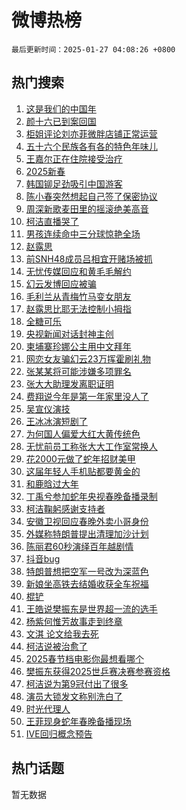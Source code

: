 # 微博热榜

`最后更新时间：2025-01-27 04:08:26 +0800`

## 热门搜索

1. [这是我们的中国年](https://m.weibo.cn/search?containerid=100103type%3D1%26t%3D10%26q%3D%23%E8%BF%99%E6%98%AF%E6%88%91%E4%BB%AC%E7%9A%84%E4%B8%AD%E5%9B%BD%E5%B9%B4%23&stream_entry_id=51&isnewpage=1&extparam=seat%3D1%26stream_entry_id%3D51%26c_type%3D51%26filter_type%3Drealtimehot%26cate%3D10103%26pos%3D0%26q%3D%2523%25E8%25BF%2599%25E6%2598%25AF%25E6%2588%2591%25E4%25BB%25AC%25E7%259A%2584%25E4%25B8%25AD%25E5%259B%25BD%25E5%25B9%25B4%2523%26dgr%3D0%26display_time%3D1737922105%26pre_seqid%3D1737922104998026020527)
1. [颜十六已到案回国](https://m.weibo.cn/search?containerid=100103type%3D1%26t%3D10%26q%3D%23%E9%A2%9C%E5%8D%81%E5%85%AD%E5%B7%B2%E5%88%B0%E6%A1%88%E5%9B%9E%E5%9B%BD%23&stream_entry_id=31&isnewpage=1&extparam=seat%3D1%26stream_entry_id%3D31%26c_type%3D31%26q%3D%2523%25E9%25A2%259C%25E5%258D%2581%25E5%2585%25AD%25E5%25B7%25B2%25E5%2588%25B0%25E6%25A1%2588%25E5%259B%259E%25E5%259B%25BD%2523%26dgr%3D0%26pos%3D0%26band_rank%3D1%26realpos%3D1%26cate%3D5001%26filter_type%3Drealtimehot%26flag%3D2%26lcate%3D5001%26display_time%3D1737922105%26pre_seqid%3D1737922104998026020527)
1. [柜姐评论刘亦菲微胖店铺正常运营](https://m.weibo.cn/search?containerid=100103type%3D1%26t%3D10%26q%3D%23%E6%9F%9C%E5%A7%90%E8%AF%84%E8%AE%BA%E5%88%98%E4%BA%A6%E8%8F%B2%E5%BE%AE%E8%83%96%E5%BA%97%E9%93%BA%E6%AD%A3%E5%B8%B8%E8%BF%90%E8%90%A5%23&stream_entry_id=31&isnewpage=1&extparam=seat%3D1%26stream_entry_id%3D31%26c_type%3D31%26q%3D%2523%25E6%259F%259C%25E5%25A7%2590%25E8%25AF%2584%25E8%25AE%25BA%25E5%2588%2598%25E4%25BA%25A6%25E8%258F%25B2%25E5%25BE%25AE%25E8%2583%2596%25E5%25BA%2597%25E9%2593%25BA%25E6%25AD%25A3%25E5%25B8%25B8%25E8%25BF%2590%25E8%2590%25A5%2523%26dgr%3D0%26pos%3D1%26band_rank%3D2%26realpos%3D2%26cate%3D5001%26filter_type%3Drealtimehot%26flag%3D2%26lcate%3D5001%26display_time%3D1737922105%26pre_seqid%3D1737922104998026020527)
1. [五十六个民族各有各的特色年味儿](https://m.weibo.cn/search?containerid=100103type%3D1%26t%3D10%26q%3D%23%E4%BA%94%E5%8D%81%E5%85%AD%E4%B8%AA%E6%B0%91%E6%97%8F%E5%90%84%E6%9C%89%E5%90%84%E7%9A%84%E7%89%B9%E8%89%B2%E5%B9%B4%E5%91%B3%E5%84%BF%23&stream_entry_id=31&isnewpage=1&extparam=seat%3D1%26stream_entry_id%3D31%26c_type%3D31%26q%3D%2523%25E4%25BA%2594%25E5%258D%2581%25E5%2585%25AD%25E4%25B8%25AA%25E6%25B0%2591%25E6%2597%258F%25E5%2590%2584%25E6%259C%2589%25E5%2590%2584%25E7%259A%2584%25E7%2589%25B9%25E8%2589%25B2%25E5%25B9%25B4%25E5%2591%25B3%25E5%2584%25BF%2523%26dgr%3D0%26pos%3D2%26band_rank%3D3%26realpos%3D3%26cate%3D5001%26filter_type%3Drealtimehot%26flag%3D0%26lcate%3D5001%26display_time%3D1737922105%26pre_seqid%3D1737922104998026020527)
1. [王嘉尔正在住院接受治疗](https://m.weibo.cn/search?containerid=100103type%3D1%26t%3D10%26q%3D%23%E7%8E%8B%E5%98%89%E5%B0%94%E6%AD%A3%E5%9C%A8%E4%BD%8F%E9%99%A2%E6%8E%A5%E5%8F%97%E6%B2%BB%E7%96%97%23&stream_entry_id=31&isnewpage=1&extparam=seat%3D1%26stream_entry_id%3D31%26c_type%3D31%26q%3D%2523%25E7%258E%258B%25E5%2598%2589%25E5%25B0%2594%25E6%25AD%25A3%25E5%259C%25A8%25E4%25BD%258F%25E9%2599%25A2%25E6%258E%25A5%25E5%258F%2597%25E6%25B2%25BB%25E7%2596%2597%2523%26dgr%3D0%26pos%3D3%26band_rank%3D4%26realpos%3D4%26cate%3D5001%26filter_type%3Drealtimehot%26flag%3D2%26lcate%3D5001%26display_time%3D1737922105%26pre_seqid%3D1737922104998026020527)
1. [2025新春](https://m.weibo.cn/search?containerid=100103type%3D1%26t%3D10%26q%3D%232025%E6%96%B0%E6%98%A5%23&stream_entry_id=31&isnewpage=1&extparam=seat%3D1%26stream_entry_id%3D31%26c_type%3D31%26q%3D%25232025%25E6%2596%25B0%25E6%2598%25A5%2523%26dgr%3D0%26pos%3D4%26band_rank%3D5%26realpos%3D5%26cate%3D5001%26filter_type%3Drealtimehot%26flag%3D0%26lcate%3D5001%26display_time%3D1737922105%26pre_seqid%3D1737922104998026020527)
1. [韩国铆足劲吸引中国游客](https://m.weibo.cn/search?containerid=100103type%3D1%26t%3D10%26q%3D%23%E9%9F%A9%E5%9B%BD%E9%93%86%E8%B6%B3%E5%8A%B2%E5%90%B8%E5%BC%95%E4%B8%AD%E5%9B%BD%E6%B8%B8%E5%AE%A2%23&stream_entry_id=31&isnewpage=1&extparam=seat%3D1%26stream_entry_id%3D31%26c_type%3D31%26q%3D%2523%25E9%259F%25A9%25E5%259B%25BD%25E9%2593%2586%25E8%25B6%25B3%25E5%258A%25B2%25E5%2590%25B8%25E5%25BC%2595%25E4%25B8%25AD%25E5%259B%25BD%25E6%25B8%25B8%25E5%25AE%25A2%2523%26dgr%3D0%26pos%3D5%26band_rank%3D6%26realpos%3D6%26cate%3D5001%26filter_type%3Drealtimehot%26flag%3D0%26lcate%3D5001%26display_time%3D1737922105%26pre_seqid%3D1737922104998026020527)
1. [陈小春突然想起自己签了保密协议](https://m.weibo.cn/search?containerid=100103type%3D1%26t%3D10%26q%3D%E9%99%88%E5%B0%8F%E6%98%A5%E7%AA%81%E7%84%B6%E6%83%B3%E8%B5%B7%E8%87%AA%E5%B7%B1%E7%AD%BE%E4%BA%86%E4%BF%9D%E5%AF%86%E5%8D%8F%E8%AE%AE&stream_entry_id=31&isnewpage=1&extparam=seat%3D1%26stream_entry_id%3D31%26c_type%3D31%26q%3D%25E9%2599%2588%25E5%25B0%258F%25E6%2598%25A5%25E7%25AA%2581%25E7%2584%25B6%25E6%2583%25B3%25E8%25B5%25B7%25E8%2587%25AA%25E5%25B7%25B1%25E7%25AD%25BE%25E4%25BA%2586%25E4%25BF%259D%25E5%25AF%2586%25E5%258D%258F%25E8%25AE%25AE%26dgr%3D0%26pos%3D6%26band_rank%3D7%26realpos%3D7%26cate%3D5001%26filter_type%3Drealtimehot%26flag%3D2%26lcate%3D5001%26display_time%3D1737922105%26pre_seqid%3D1737922104998026020527)
1. [周深新歌麦田里的摇滚绝美高音](https://m.weibo.cn/search?containerid=100103type%3D1%26t%3D10%26q%3D%23%E5%91%A8%E6%B7%B1%E6%96%B0%E6%AD%8C%E9%BA%A6%E7%94%B0%E9%87%8C%E7%9A%84%E6%91%87%E6%BB%9A%E7%BB%9D%E7%BE%8E%E9%AB%98%E9%9F%B3%23&stream_entry_id=31&isnewpage=1&extparam=seat%3D1%26stream_entry_id%3D31%26c_type%3D31%26q%3D%2523%25E5%2591%25A8%25E6%25B7%25B1%25E6%2596%25B0%25E6%25AD%258C%25E9%25BA%25A6%25E7%2594%25B0%25E9%2587%258C%25E7%259A%2584%25E6%2591%2587%25E6%25BB%259A%25E7%25BB%259D%25E7%25BE%258E%25E9%25AB%2598%25E9%259F%25B3%2523%26dgr%3D0%26pos%3D7%26band_rank%3D8%26realpos%3D8%26cate%3D5001%26filter_type%3Drealtimehot%26flag%3D0%26lcate%3D5001%26display_time%3D1737922105%26pre_seqid%3D1737922104998026020527)
1. [柯洁直播哭了](https://m.weibo.cn/search?containerid=100103type%3D1%26t%3D10%26q%3D%23%E6%9F%AF%E6%B4%81%E7%9B%B4%E6%92%AD%E5%93%AD%E4%BA%86%23&stream_entry_id=31&isnewpage=1&extparam=seat%3D1%26stream_entry_id%3D31%26c_type%3D31%26q%3D%2523%25E6%259F%25AF%25E6%25B4%2581%25E7%259B%25B4%25E6%2592%25AD%25E5%2593%25AD%25E4%25BA%2586%2523%26dgr%3D0%26pos%3D8%26band_rank%3D9%26realpos%3D9%26cate%3D5001%26filter_type%3Drealtimehot%26flag%3D0%26lcate%3D5001%26display_time%3D1737922105%26pre_seqid%3D1737922104998026020527)
1. [男孩连续命中三分球惊艳全场](https://m.weibo.cn/search?containerid=100103type%3D1%26t%3D10%26q%3D%23%E7%94%B7%E5%AD%A9%E8%BF%9E%E7%BB%AD%E5%91%BD%E4%B8%AD%E4%B8%89%E5%88%86%E7%90%83%E6%83%8A%E8%89%B3%E5%85%A8%E5%9C%BA%23&stream_entry_id=31&isnewpage=1&extparam=seat%3D1%26stream_entry_id%3D31%26c_type%3D31%26q%3D%2523%25E7%2594%25B7%25E5%25AD%25A9%25E8%25BF%259E%25E7%25BB%25AD%25E5%2591%25BD%25E4%25B8%25AD%25E4%25B8%2589%25E5%2588%2586%25E7%2590%2583%25E6%2583%258A%25E8%2589%25B3%25E5%2585%25A8%25E5%259C%25BA%2523%26dgr%3D0%26pos%3D9%26band_rank%3D10%26realpos%3D10%26cate%3D5001%26filter_type%3Drealtimehot%26flag%3D0%26lcate%3D5001%26display_time%3D1737922105%26pre_seqid%3D1737922104998026020527)
1. [赵露思](https://m.weibo.cn/search?containerid=100103type%3D1%26t%3D10%26q%3D%E8%B5%B5%E9%9C%B2%E6%80%9D&stream_entry_id=31&isnewpage=1&extparam=seat%3D1%26stream_entry_id%3D31%26c_type%3D31%26q%3D%25E8%25B5%25B5%25E9%259C%25B2%25E6%2580%259D%26dgr%3D0%26pos%3D10%26band_rank%3D11%26realpos%3D11%26cate%3D5001%26filter_type%3Drealtimehot%26flag%3D2%26lcate%3D5001%26display_time%3D1737922105%26pre_seqid%3D1737922104998026020527)
1. [前SNH48成员吕相宜开赌场被抓](https://m.weibo.cn/search?containerid=100103type%3D1%26t%3D10%26q%3D%23%E5%89%8DSNH48%E6%88%90%E5%91%98%E5%90%95%E7%9B%B8%E5%AE%9C%E5%BC%80%E8%B5%8C%E5%9C%BA%E8%A2%AB%E6%8A%93%23&stream_entry_id=31&isnewpage=1&extparam=seat%3D1%26stream_entry_id%3D31%26c_type%3D31%26q%3D%2523%25E5%2589%258DSNH48%25E6%2588%2590%25E5%2591%2598%25E5%2590%2595%25E7%259B%25B8%25E5%25AE%259C%25E5%25BC%2580%25E8%25B5%258C%25E5%259C%25BA%25E8%25A2%25AB%25E6%258A%2593%2523%26dgr%3D0%26pos%3D11%26band_rank%3D12%26realpos%3D12%26cate%3D5001%26filter_type%3Drealtimehot%26flag%3D0%26lcate%3D5001%26display_time%3D1737922105%26pre_seqid%3D1737922104998026020527)
1. [无忧传媒回应和黄毛毛解约](https://m.weibo.cn/search?containerid=100103type%3D1%26t%3D10%26q%3D%23%E6%97%A0%E5%BF%A7%E4%BC%A0%E5%AA%92%E5%9B%9E%E5%BA%94%E5%92%8C%E9%BB%84%E6%AF%9B%E6%AF%9B%E8%A7%A3%E7%BA%A6%23&stream_entry_id=31&isnewpage=1&extparam=seat%3D1%26stream_entry_id%3D31%26c_type%3D31%26q%3D%2523%25E6%2597%25A0%25E5%25BF%25A7%25E4%25BC%25A0%25E5%25AA%2592%25E5%259B%259E%25E5%25BA%2594%25E5%2592%258C%25E9%25BB%2584%25E6%25AF%259B%25E6%25AF%259B%25E8%25A7%25A3%25E7%25BA%25A6%2523%26dgr%3D0%26pos%3D12%26band_rank%3D13%26realpos%3D13%26cate%3D5001%26filter_type%3Drealtimehot%26flag%3D0%26lcate%3D5001%26display_time%3D1737922105%26pre_seqid%3D1737922104998026020527)
1. [幻云发博回应被骗](https://m.weibo.cn/search?containerid=100103type%3D1%26t%3D10%26q%3D%23%E5%B9%BB%E4%BA%91%E5%8F%91%E5%8D%9A%E5%9B%9E%E5%BA%94%E8%A2%AB%E9%AA%97%23&stream_entry_id=31&isnewpage=1&extparam=seat%3D1%26stream_entry_id%3D31%26c_type%3D31%26q%3D%2523%25E5%25B9%25BB%25E4%25BA%2591%25E5%258F%2591%25E5%258D%259A%25E5%259B%259E%25E5%25BA%2594%25E8%25A2%25AB%25E9%25AA%2597%2523%26dgr%3D0%26pos%3D13%26band_rank%3D14%26realpos%3D14%26cate%3D5001%26filter_type%3Drealtimehot%26flag%3D0%26lcate%3D5001%26display_time%3D1737922105%26pre_seqid%3D1737922104998026020527)
1. [毛利兰从青梅竹马变女朋友](https://m.weibo.cn/search?containerid=100103type%3D1%26t%3D10%26q%3D%E6%AF%9B%E5%88%A9%E5%85%B0%E4%BB%8E%E9%9D%92%E6%A2%85%E7%AB%B9%E9%A9%AC%E5%8F%98%E5%A5%B3%E6%9C%8B%E5%8F%8B&stream_entry_id=31&isnewpage=1&extparam=seat%3D1%26stream_entry_id%3D31%26c_type%3D31%26q%3D%25E6%25AF%259B%25E5%2588%25A9%25E5%2585%25B0%25E4%25BB%258E%25E9%259D%2592%25E6%25A2%2585%25E7%25AB%25B9%25E9%25A9%25AC%25E5%258F%2598%25E5%25A5%25B3%25E6%259C%258B%25E5%258F%258B%26dgr%3D0%26pos%3D14%26band_rank%3D15%26realpos%3D15%26cate%3D5001%26filter_type%3Drealtimehot%26flag%3D0%26lcate%3D5001%26display_time%3D1737922105%26pre_seqid%3D1737922104998026020527)
1. [赵露思比耶无法控制小拇指](https://m.weibo.cn/search?containerid=100103type%3D1%26t%3D10%26q%3D%23%E8%B5%B5%E9%9C%B2%E6%80%9D%E6%AF%94%E8%80%B6%E6%97%A0%E6%B3%95%E6%8E%A7%E5%88%B6%E5%B0%8F%E6%8B%87%E6%8C%87%23&stream_entry_id=31&isnewpage=1&extparam=seat%3D1%26stream_entry_id%3D31%26c_type%3D31%26q%3D%2523%25E8%25B5%25B5%25E9%259C%25B2%25E6%2580%259D%25E6%25AF%2594%25E8%2580%25B6%25E6%2597%25A0%25E6%25B3%2595%25E6%258E%25A7%25E5%2588%25B6%25E5%25B0%258F%25E6%258B%2587%25E6%258C%2587%2523%26dgr%3D0%26pos%3D15%26band_rank%3D16%26realpos%3D16%26cate%3D5001%26filter_type%3Drealtimehot%26flag%3D0%26lcate%3D5001%26display_time%3D1737922105%26pre_seqid%3D1737922104998026020527)
1. [全糖可乐](https://m.weibo.cn/search?containerid=100103type%3D1%26t%3D10%26q%3D%23%E5%85%A8%E7%B3%96%E5%8F%AF%E4%B9%90%23&stream_entry_id=31&isnewpage=1&extparam=seat%3D1%26stream_entry_id%3D31%26c_type%3D31%26q%3D%2523%25E5%2585%25A8%25E7%25B3%2596%25E5%258F%25AF%25E4%25B9%2590%2523%26dgr%3D0%26pos%3D16%26band_rank%3D17%26realpos%3D17%26cate%3D5001%26filter_type%3Drealtimehot%26flag%3D0%26lcate%3D5001%26display_time%3D1737922105%26pre_seqid%3D1737922104998026020527)
1. [央视新闻对话封神主创](https://m.weibo.cn/search?containerid=100103type%3D1%26t%3D10%26q%3D%23%E5%A4%AE%E8%A7%86%E6%96%B0%E9%97%BB%E5%AF%B9%E8%AF%9D%E5%B0%81%E7%A5%9E%E4%B8%BB%E5%88%9B%23&stream_entry_id=31&isnewpage=1&extparam=seat%3D1%26stream_entry_id%3D31%26c_type%3D31%26q%3D%2523%25E5%25A4%25AE%25E8%25A7%2586%25E6%2596%25B0%25E9%2597%25BB%25E5%25AF%25B9%25E8%25AF%259D%25E5%25B0%2581%25E7%25A5%259E%25E4%25B8%25BB%25E5%2588%259B%2523%26dgr%3D0%26pos%3D17%26band_rank%3D18%26realpos%3D18%26cate%3D5001%26filter_type%3Drealtimehot%26flag%3D0%26lcate%3D5001%26display_time%3D1737922105%26pre_seqid%3D1737922104998026020527)
1. [柬埔寨珍娜公主用中文拜年](https://m.weibo.cn/search?containerid=100103type%3D1%26t%3D10%26q%3D%23%E6%9F%AC%E5%9F%94%E5%AF%A8%E7%8F%8D%E5%A8%9C%E5%85%AC%E4%B8%BB%E7%94%A8%E4%B8%AD%E6%96%87%E6%8B%9C%E5%B9%B4%23&stream_entry_id=31&isnewpage=1&extparam=seat%3D1%26stream_entry_id%3D31%26c_type%3D31%26q%3D%2523%25E6%259F%25AC%25E5%259F%2594%25E5%25AF%25A8%25E7%258F%258D%25E5%25A8%259C%25E5%2585%25AC%25E4%25B8%25BB%25E7%2594%25A8%25E4%25B8%25AD%25E6%2596%2587%25E6%258B%259C%25E5%25B9%25B4%2523%26dgr%3D0%26pos%3D18%26band_rank%3D19%26realpos%3D19%26cate%3D5001%26filter_type%3Drealtimehot%26flag%3D0%26lcate%3D5001%26display_time%3D1737922105%26pre_seqid%3D1737922104998026020527)
1. [网恋女友骗幻云23万挥霍刷礼物](https://m.weibo.cn/search?containerid=100103type%3D1%26t%3D10%26q%3D%23%E7%BD%91%E6%81%8B%E5%A5%B3%E5%8F%8B%E9%AA%97%E5%B9%BB%E4%BA%9123%E4%B8%87%E6%8C%A5%E9%9C%8D%E5%88%B7%E7%A4%BC%E7%89%A9%23&stream_entry_id=31&isnewpage=1&extparam=seat%3D1%26stream_entry_id%3D31%26c_type%3D31%26q%3D%2523%25E7%25BD%2591%25E6%2581%258B%25E5%25A5%25B3%25E5%258F%258B%25E9%25AA%2597%25E5%25B9%25BB%25E4%25BA%259123%25E4%25B8%2587%25E6%258C%25A5%25E9%259C%258D%25E5%2588%25B7%25E7%25A4%25BC%25E7%2589%25A9%2523%26dgr%3D0%26pos%3D19%26band_rank%3D20%26realpos%3D20%26cate%3D5001%26filter_type%3Drealtimehot%26flag%3D0%26lcate%3D5001%26display_time%3D1737922105%26pre_seqid%3D1737922104998026020527)
1. [张某某将可能涉嫌多项罪名](https://m.weibo.cn/search?containerid=100103type%3D1%26t%3D10%26q%3D%23%E5%BC%A0%E6%9F%90%E6%9F%90%E5%B0%86%E5%8F%AF%E8%83%BD%E6%B6%89%E5%AB%8C%E5%A4%9A%E9%A1%B9%E7%BD%AA%E5%90%8D%23&stream_entry_id=31&isnewpage=1&extparam=seat%3D1%26stream_entry_id%3D31%26c_type%3D31%26q%3D%2523%25E5%25BC%25A0%25E6%259F%2590%25E6%259F%2590%25E5%25B0%2586%25E5%258F%25AF%25E8%2583%25BD%25E6%25B6%2589%25E5%25AB%258C%25E5%25A4%259A%25E9%25A1%25B9%25E7%25BD%25AA%25E5%2590%258D%2523%26dgr%3D0%26pos%3D20%26band_rank%3D21%26realpos%3D21%26cate%3D5001%26filter_type%3Drealtimehot%26flag%3D2%26lcate%3D5001%26display_time%3D1737922105%26pre_seqid%3D1737922104998026020527)
1. [张大大助理发离职证明](https://m.weibo.cn/search?containerid=100103type%3D1%26t%3D10%26q%3D%23%E5%BC%A0%E5%A4%A7%E5%A4%A7%E5%8A%A9%E7%90%86%E5%8F%91%E7%A6%BB%E8%81%8C%E8%AF%81%E6%98%8E%23&stream_entry_id=31&isnewpage=1&extparam=seat%3D1%26stream_entry_id%3D31%26c_type%3D31%26q%3D%2523%25E5%25BC%25A0%25E5%25A4%25A7%25E5%25A4%25A7%25E5%258A%25A9%25E7%2590%2586%25E5%258F%2591%25E7%25A6%25BB%25E8%2581%258C%25E8%25AF%2581%25E6%2598%258E%2523%26dgr%3D0%26pos%3D21%26band_rank%3D22%26realpos%3D22%26cate%3D5001%26filter_type%3Drealtimehot%26flag%3D2%26lcate%3D5001%26display_time%3D1737922105%26pre_seqid%3D1737922104998026020527)
1. [费翔说今年是第一年家里没人了](https://m.weibo.cn/search?containerid=100103type%3D1%26t%3D10%26q%3D%23%E8%B4%B9%E7%BF%94%E8%AF%B4%E4%BB%8A%E5%B9%B4%E6%98%AF%E7%AC%AC%E4%B8%80%E5%B9%B4%E5%AE%B6%E9%87%8C%E6%B2%A1%E4%BA%BA%E4%BA%86%23&stream_entry_id=31&isnewpage=1&extparam=seat%3D1%26stream_entry_id%3D31%26c_type%3D31%26q%3D%2523%25E8%25B4%25B9%25E7%25BF%2594%25E8%25AF%25B4%25E4%25BB%258A%25E5%25B9%25B4%25E6%2598%25AF%25E7%25AC%25AC%25E4%25B8%2580%25E5%25B9%25B4%25E5%25AE%25B6%25E9%2587%258C%25E6%25B2%25A1%25E4%25BA%25BA%25E4%25BA%2586%2523%26dgr%3D0%26pos%3D22%26band_rank%3D23%26realpos%3D23%26cate%3D5001%26filter_type%3Drealtimehot%26flag%3D0%26lcate%3D5001%26display_time%3D1737922105%26pre_seqid%3D1737922104998026020527)
1. [吴宣仪演技](https://m.weibo.cn/search?containerid=100103type%3D1%26t%3D10%26q%3D%23%E5%90%B4%E5%AE%A3%E4%BB%AA%E6%BC%94%E6%8A%80%23&stream_entry_id=31&isnewpage=1&extparam=seat%3D1%26stream_entry_id%3D31%26c_type%3D31%26q%3D%2523%25E5%2590%25B4%25E5%25AE%25A3%25E4%25BB%25AA%25E6%25BC%2594%25E6%258A%2580%2523%26dgr%3D0%26pos%3D23%26band_rank%3D24%26realpos%3D24%26cate%3D5001%26filter_type%3Drealtimehot%26flag%3D0%26lcate%3D5001%26display_time%3D1737922105%26pre_seqid%3D1737922104998026020527)
1. [王冰冰演短剧了](https://m.weibo.cn/search?containerid=100103type%3D1%26t%3D10%26q%3D%23%E7%8E%8B%E5%86%B0%E5%86%B0%E6%BC%94%E7%9F%AD%E5%89%A7%E4%BA%86%23&stream_entry_id=31&isnewpage=1&extparam=seat%3D1%26stream_entry_id%3D31%26c_type%3D31%26q%3D%2523%25E7%258E%258B%25E5%2586%25B0%25E5%2586%25B0%25E6%25BC%2594%25E7%259F%25AD%25E5%2589%25A7%25E4%25BA%2586%2523%26dgr%3D0%26pos%3D24%26band_rank%3D25%26realpos%3D25%26cate%3D5001%26filter_type%3Drealtimehot%26flag%3D0%26lcate%3D5001%26display_time%3D1737922105%26pre_seqid%3D1737922104998026020527)
1. [为何国人偏爱大红大黄传统色](https://m.weibo.cn/search?containerid=100103type%3D1%26t%3D10%26q%3D%23%E4%B8%BA%E4%BD%95%E5%9B%BD%E4%BA%BA%E5%81%8F%E7%88%B1%E5%A4%A7%E7%BA%A2%E5%A4%A7%E9%BB%84%E4%BC%A0%E7%BB%9F%E8%89%B2%23&stream_entry_id=31&isnewpage=1&extparam=seat%3D1%26stream_entry_id%3D31%26c_type%3D31%26q%3D%2523%25E4%25B8%25BA%25E4%25BD%2595%25E5%259B%25BD%25E4%25BA%25BA%25E5%2581%258F%25E7%2588%25B1%25E5%25A4%25A7%25E7%25BA%25A2%25E5%25A4%25A7%25E9%25BB%2584%25E4%25BC%25A0%25E7%25BB%259F%25E8%2589%25B2%2523%26dgr%3D0%26pos%3D25%26band_rank%3D26%26realpos%3D26%26cate%3D5001%26filter_type%3Drealtimehot%26flag%3D0%26lcate%3D5001%26display_time%3D1737922105%26pre_seqid%3D1737922104998026020527)
1. [无忧前员工称张大大工作室常换人](https://m.weibo.cn/search?containerid=100103type%3D1%26t%3D10%26q%3D%23%E6%97%A0%E5%BF%A7%E5%89%8D%E5%91%98%E5%B7%A5%E7%A7%B0%E5%BC%A0%E5%A4%A7%E5%A4%A7%E5%B7%A5%E4%BD%9C%E5%AE%A4%E5%B8%B8%E6%8D%A2%E4%BA%BA%23&stream_entry_id=31&isnewpage=1&extparam=seat%3D1%26stream_entry_id%3D31%26c_type%3D31%26q%3D%2523%25E6%2597%25A0%25E5%25BF%25A7%25E5%2589%258D%25E5%2591%2598%25E5%25B7%25A5%25E7%25A7%25B0%25E5%25BC%25A0%25E5%25A4%25A7%25E5%25A4%25A7%25E5%25B7%25A5%25E4%25BD%259C%25E5%25AE%25A4%25E5%25B8%25B8%25E6%258D%25A2%25E4%25BA%25BA%2523%26dgr%3D0%26pos%3D26%26band_rank%3D27%26realpos%3D27%26cate%3D5001%26filter_type%3Drealtimehot%26flag%3D0%26lcate%3D5001%26display_time%3D1737922105%26pre_seqid%3D1737922104998026020527)
1. [花2000元做了蛇年招财美甲](https://m.weibo.cn/search?containerid=100103type%3D1%26t%3D10%26q%3D%E8%8A%B12000%E5%85%83%E5%81%9A%E4%BA%86%E8%9B%87%E5%B9%B4%E6%8B%9B%E8%B4%A2%E7%BE%8E%E7%94%B2&stream_entry_id=31&isnewpage=1&extparam=seat%3D1%26stream_entry_id%3D31%26c_type%3D31%26q%3D%25E8%258A%25B12000%25E5%2585%2583%25E5%2581%259A%25E4%25BA%2586%25E8%259B%2587%25E5%25B9%25B4%25E6%258B%259B%25E8%25B4%25A2%25E7%25BE%258E%25E7%2594%25B2%26dgr%3D0%26pos%3D27%26band_rank%3D28%26realpos%3D28%26cate%3D5001%26filter_type%3Drealtimehot%26flag%3D0%26lcate%3D5001%26display_time%3D1737922105%26pre_seqid%3D1737922104998026020527)
1. [这届年轻人手机贴都要黄金的](https://m.weibo.cn/search?containerid=100103type%3D1%26t%3D10%26q%3D%23%E8%BF%99%E5%B1%8A%E5%B9%B4%E8%BD%BB%E4%BA%BA%E6%89%8B%E6%9C%BA%E8%B4%B4%E9%83%BD%E8%A6%81%E9%BB%84%E9%87%91%E7%9A%84%23&stream_entry_id=31&isnewpage=1&extparam=seat%3D1%26stream_entry_id%3D31%26c_type%3D31%26q%3D%2523%25E8%25BF%2599%25E5%25B1%258A%25E5%25B9%25B4%25E8%25BD%25BB%25E4%25BA%25BA%25E6%2589%258B%25E6%259C%25BA%25E8%25B4%25B4%25E9%2583%25BD%25E8%25A6%2581%25E9%25BB%2584%25E9%2587%2591%25E7%259A%2584%2523%26dgr%3D0%26pos%3D28%26band_rank%3D29%26realpos%3D29%26cate%3D5001%26filter_type%3Drealtimehot%26flag%3D0%26lcate%3D5001%26display_time%3D1737922105%26pre_seqid%3D1737922104998026020527)
1. [和鹿晗过大年](https://m.weibo.cn/search?containerid=100103type%3D1%26t%3D10%26q%3D%23%E5%92%8C%E9%B9%BF%E6%99%97%E8%BF%87%E5%A4%A7%E5%B9%B4%23&stream_entry_id=31&isnewpage=1&extparam=seat%3D1%26stream_entry_id%3D31%26c_type%3D31%26q%3D%2523%25E5%2592%258C%25E9%25B9%25BF%25E6%2599%2597%25E8%25BF%2587%25E5%25A4%25A7%25E5%25B9%25B4%2523%26dgr%3D0%26pos%3D29%26band_rank%3D30%26realpos%3D30%26cate%3D5001%26filter_type%3Drealtimehot%26flag%3D0%26lcate%3D5001%26display_time%3D1737922105%26pre_seqid%3D1737922104998026020527)
1. [丁禹兮参加蛇年央视春晚备播录制](https://m.weibo.cn/search?containerid=100103type%3D1%26t%3D10%26q%3D%23%E4%B8%81%E7%A6%B9%E5%85%AE%E5%8F%82%E5%8A%A0%E8%9B%87%E5%B9%B4%E5%A4%AE%E8%A7%86%E6%98%A5%E6%99%9A%E5%A4%87%E6%92%AD%E5%BD%95%E5%88%B6%23&stream_entry_id=31&isnewpage=1&extparam=seat%3D1%26stream_entry_id%3D31%26c_type%3D31%26q%3D%2523%25E4%25B8%2581%25E7%25A6%25B9%25E5%2585%25AE%25E5%258F%2582%25E5%258A%25A0%25E8%259B%2587%25E5%25B9%25B4%25E5%25A4%25AE%25E8%25A7%2586%25E6%2598%25A5%25E6%2599%259A%25E5%25A4%2587%25E6%2592%25AD%25E5%25BD%2595%25E5%2588%25B6%2523%26dgr%3D0%26pos%3D30%26band_rank%3D31%26realpos%3D31%26cate%3D5001%26filter_type%3Drealtimehot%26flag%3D0%26lcate%3D5001%26display_time%3D1737922105%26pre_seqid%3D1737922104998026020527)
1. [柯洁鞠躬感谢支持者](https://m.weibo.cn/search?containerid=100103type%3D1%26t%3D10%26q%3D%23%E6%9F%AF%E6%B4%81%E9%9E%A0%E8%BA%AC%E6%84%9F%E8%B0%A2%E6%94%AF%E6%8C%81%E8%80%85%23&stream_entry_id=31&isnewpage=1&extparam=seat%3D1%26stream_entry_id%3D31%26c_type%3D31%26q%3D%2523%25E6%259F%25AF%25E6%25B4%2581%25E9%259E%25A0%25E8%25BA%25AC%25E6%2584%259F%25E8%25B0%25A2%25E6%2594%25AF%25E6%258C%2581%25E8%2580%2585%2523%26dgr%3D0%26pos%3D31%26band_rank%3D32%26realpos%3D32%26cate%3D5001%26filter_type%3Drealtimehot%26flag%3D0%26lcate%3D5001%26display_time%3D1737922105%26pre_seqid%3D1737922104998026020527)
1. [安徽卫视回应春晚外卖小哥身份](https://m.weibo.cn/search?containerid=100103type%3D1%26t%3D10%26q%3D%23%E5%AE%89%E5%BE%BD%E5%8D%AB%E8%A7%86%E5%9B%9E%E5%BA%94%E6%98%A5%E6%99%9A%E5%A4%96%E5%8D%96%E5%B0%8F%E5%93%A5%E8%BA%AB%E4%BB%BD%23&stream_entry_id=31&isnewpage=1&extparam=seat%3D1%26stream_entry_id%3D31%26c_type%3D31%26q%3D%2523%25E5%25AE%2589%25E5%25BE%25BD%25E5%258D%25AB%25E8%25A7%2586%25E5%259B%259E%25E5%25BA%2594%25E6%2598%25A5%25E6%2599%259A%25E5%25A4%2596%25E5%258D%2596%25E5%25B0%258F%25E5%2593%25A5%25E8%25BA%25AB%25E4%25BB%25BD%2523%26dgr%3D0%26pos%3D32%26band_rank%3D33%26realpos%3D33%26cate%3D5001%26filter_type%3Drealtimehot%26flag%3D0%26lcate%3D5001%26display_time%3D1737922105%26pre_seqid%3D1737922104998026020527)
1. [外媒称特朗普提出清理加沙计划](https://m.weibo.cn/search?containerid=100103type%3D1%26t%3D10%26q%3D%23%E5%A4%96%E5%AA%92%E7%A7%B0%E7%89%B9%E6%9C%97%E6%99%AE%E6%8F%90%E5%87%BA%E6%B8%85%E7%90%86%E5%8A%A0%E6%B2%99%E8%AE%A1%E5%88%92%23&stream_entry_id=31&isnewpage=1&extparam=seat%3D1%26stream_entry_id%3D31%26c_type%3D31%26q%3D%2523%25E5%25A4%2596%25E5%25AA%2592%25E7%25A7%25B0%25E7%2589%25B9%25E6%259C%2597%25E6%2599%25AE%25E6%258F%2590%25E5%2587%25BA%25E6%25B8%2585%25E7%2590%2586%25E5%258A%25A0%25E6%25B2%2599%25E8%25AE%25A1%25E5%2588%2592%2523%26dgr%3D0%26pos%3D33%26band_rank%3D34%26realpos%3D34%26cate%3D5001%26filter_type%3Drealtimehot%26flag%3D0%26lcate%3D5001%26display_time%3D1737922105%26pre_seqid%3D1737922104998026020527)
1. [陈丽君60秒演绎百年越剧情](https://m.weibo.cn/search?containerid=100103type%3D1%26t%3D10%26q%3D%23%E9%99%88%E4%B8%BD%E5%90%9B60%E7%A7%92%E6%BC%94%E7%BB%8E%E7%99%BE%E5%B9%B4%E8%B6%8A%E5%89%A7%E6%83%85%23&stream_entry_id=31&isnewpage=1&extparam=seat%3D1%26stream_entry_id%3D31%26c_type%3D31%26q%3D%2523%25E9%2599%2588%25E4%25B8%25BD%25E5%2590%259B60%25E7%25A7%2592%25E6%25BC%2594%25E7%25BB%258E%25E7%2599%25BE%25E5%25B9%25B4%25E8%25B6%258A%25E5%2589%25A7%25E6%2583%2585%2523%26dgr%3D0%26pos%3D34%26band_rank%3D35%26realpos%3D35%26cate%3D5001%26filter_type%3Drealtimehot%26flag%3D0%26lcate%3D5001%26display_time%3D1737922105%26pre_seqid%3D1737922104998026020527)
1. [抖音bug](https://m.weibo.cn/search?containerid=100103type%3D1%26t%3D10%26q%3D%E6%8A%96%E9%9F%B3bug&stream_entry_id=31&isnewpage=1&extparam=seat%3D1%26stream_entry_id%3D31%26c_type%3D31%26q%3D%25E6%258A%2596%25E9%259F%25B3bug%26dgr%3D0%26pos%3D35%26band_rank%3D36%26realpos%3D36%26cate%3D5001%26filter_type%3Drealtimehot%26flag%3D0%26lcate%3D5001%26display_time%3D1737922105%26pre_seqid%3D1737922104998026020527)
1. [特朗普想把空军一号改为深蓝色](https://m.weibo.cn/search?containerid=100103type%3D1%26t%3D10%26q%3D%23%E7%89%B9%E6%9C%97%E6%99%AE%E6%83%B3%E6%8A%8A%E7%A9%BA%E5%86%9B%E4%B8%80%E5%8F%B7%E6%94%B9%E4%B8%BA%E6%B7%B1%E8%93%9D%E8%89%B2%23&stream_entry_id=31&isnewpage=1&extparam=seat%3D1%26stream_entry_id%3D31%26c_type%3D31%26q%3D%2523%25E7%2589%25B9%25E6%259C%2597%25E6%2599%25AE%25E6%2583%25B3%25E6%258A%258A%25E7%25A9%25BA%25E5%2586%259B%25E4%25B8%2580%25E5%258F%25B7%25E6%2594%25B9%25E4%25B8%25BA%25E6%25B7%25B1%25E8%2593%259D%25E8%2589%25B2%2523%26dgr%3D0%26pos%3D36%26band_rank%3D37%26realpos%3D37%26cate%3D5001%26filter_type%3Drealtimehot%26flag%3D1%26lcate%3D5001%26display_time%3D1737922105%26pre_seqid%3D1737922104998026020527)
1. [新娘坐高铁去结婚收获全车祝福](https://m.weibo.cn/search?containerid=100103type%3D1%26t%3D10%26q%3D%23%E6%96%B0%E5%A8%98%E5%9D%90%E9%AB%98%E9%93%81%E5%8E%BB%E7%BB%93%E5%A9%9A%E6%94%B6%E8%8E%B7%E5%85%A8%E8%BD%A6%E7%A5%9D%E7%A6%8F%23&stream_entry_id=31&isnewpage=1&extparam=seat%3D1%26stream_entry_id%3D31%26c_type%3D31%26q%3D%2523%25E6%2596%25B0%25E5%25A8%2598%25E5%259D%2590%25E9%25AB%2598%25E9%2593%2581%25E5%258E%25BB%25E7%25BB%2593%25E5%25A9%259A%25E6%2594%25B6%25E8%258E%25B7%25E5%2585%25A8%25E8%25BD%25A6%25E7%25A5%259D%25E7%25A6%258F%2523%26dgr%3D0%26pos%3D37%26band_rank%3D38%26realpos%3D38%26cate%3D5001%26filter_type%3Drealtimehot%26flag%3D0%26lcate%3D5001%26display_time%3D1737922105%26pre_seqid%3D1737922104998026020527)
1. [棍铲](https://m.weibo.cn/search?containerid=100103type%3D1%26t%3D10%26q%3D%E6%A3%8D%E9%93%B2&stream_entry_id=31&isnewpage=1&extparam=seat%3D1%26stream_entry_id%3D31%26c_type%3D31%26q%3D%25E6%25A3%258D%25E9%2593%25B2%26dgr%3D0%26pos%3D38%26band_rank%3D39%26realpos%3D39%26cate%3D5001%26filter_type%3Drealtimehot%26flag%3D0%26lcate%3D5001%26display_time%3D1737922105%26pre_seqid%3D1737922104998026020527)
1. [王皓说樊振东是世界超一流的选手](https://m.weibo.cn/search?containerid=100103type%3D1%26t%3D10%26q%3D%23%E7%8E%8B%E7%9A%93%E8%AF%B4%E6%A8%8A%E6%8C%AF%E4%B8%9C%E6%98%AF%E4%B8%96%E7%95%8C%E8%B6%85%E4%B8%80%E6%B5%81%E7%9A%84%E9%80%89%E6%89%8B%23&stream_entry_id=31&isnewpage=1&extparam=seat%3D1%26stream_entry_id%3D31%26c_type%3D31%26q%3D%2523%25E7%258E%258B%25E7%259A%2593%25E8%25AF%25B4%25E6%25A8%258A%25E6%258C%25AF%25E4%25B8%259C%25E6%2598%25AF%25E4%25B8%2596%25E7%2595%258C%25E8%25B6%2585%25E4%25B8%2580%25E6%25B5%2581%25E7%259A%2584%25E9%2580%2589%25E6%2589%258B%2523%26dgr%3D0%26pos%3D39%26band_rank%3D40%26realpos%3D40%26cate%3D5001%26filter_type%3Drealtimehot%26flag%3D0%26lcate%3D5001%26display_time%3D1737922105%26pre_seqid%3D1737922104998026020527)
1. [杨紫何惟芳故事走到终章](https://m.weibo.cn/search?containerid=100103type%3D1%26t%3D10%26q%3D%23%E6%9D%A8%E7%B4%AB%E4%BD%95%E6%83%9F%E8%8A%B3%E6%95%85%E4%BA%8B%E8%B5%B0%E5%88%B0%E7%BB%88%E7%AB%A0%23&stream_entry_id=31&isnewpage=1&extparam=seat%3D1%26stream_entry_id%3D31%26c_type%3D31%26q%3D%2523%25E6%259D%25A8%25E7%25B4%25AB%25E4%25BD%2595%25E6%2583%259F%25E8%258A%25B3%25E6%2595%2585%25E4%25BA%258B%25E8%25B5%25B0%25E5%2588%25B0%25E7%25BB%2588%25E7%25AB%25A0%2523%26dgr%3D0%26pos%3D40%26band_rank%3D41%26realpos%3D41%26cate%3D5001%26filter_type%3Drealtimehot%26flag%3D0%26lcate%3D5001%26display_time%3D1737922105%26pre_seqid%3D1737922104998026020527)
1. [文淇 论文给我去死](https://m.weibo.cn/search?containerid=100103type%3D1%26t%3D10%26q%3D%E6%96%87%E6%B7%87+%E8%AE%BA%E6%96%87%E7%BB%99%E6%88%91%E5%8E%BB%E6%AD%BB&stream_entry_id=31&isnewpage=1&extparam=seat%3D1%26stream_entry_id%3D31%26c_type%3D31%26q%3D%25E6%2596%2587%25E6%25B7%2587%2520%25E8%25AE%25BA%25E6%2596%2587%25E7%25BB%2599%25E6%2588%2591%25E5%258E%25BB%25E6%25AD%25BB%26dgr%3D0%26pos%3D41%26band_rank%3D42%26realpos%3D42%26cate%3D5001%26filter_type%3Drealtimehot%26flag%3D0%26lcate%3D5001%26display_time%3D1737922105%26pre_seqid%3D1737922104998026020527)
1. [柯洁说被治愈了](https://m.weibo.cn/search?containerid=100103type%3D1%26t%3D10%26q%3D%23%E6%9F%AF%E6%B4%81%E8%AF%B4%E8%A2%AB%E6%B2%BB%E6%84%88%E4%BA%86%23&stream_entry_id=31&isnewpage=1&extparam=seat%3D1%26stream_entry_id%3D31%26c_type%3D31%26q%3D%2523%25E6%259F%25AF%25E6%25B4%2581%25E8%25AF%25B4%25E8%25A2%25AB%25E6%25B2%25BB%25E6%2584%2588%25E4%25BA%2586%2523%26dgr%3D0%26pos%3D42%26band_rank%3D43%26realpos%3D43%26cate%3D5001%26filter_type%3Drealtimehot%26flag%3D0%26lcate%3D5001%26display_time%3D1737922105%26pre_seqid%3D1737922104998026020527)
1. [2025春节档电影你最想看哪个](https://m.weibo.cn/search?containerid=100103type%3D1%26t%3D10%26q%3D2025%E6%98%A5%E8%8A%82%E6%A1%A3%E7%94%B5%E5%BD%B1%E4%BD%A0%E6%9C%80%E6%83%B3%E7%9C%8B%E5%93%AA%E4%B8%AA&stream_entry_id=31&isnewpage=1&extparam=seat%3D1%26stream_entry_id%3D31%26c_type%3D31%26q%3D2025%25E6%2598%25A5%25E8%258A%2582%25E6%25A1%25A3%25E7%2594%25B5%25E5%25BD%25B1%25E4%25BD%25A0%25E6%259C%2580%25E6%2583%25B3%25E7%259C%258B%25E5%2593%25AA%25E4%25B8%25AA%26dgr%3D0%26pos%3D43%26band_rank%3D44%26realpos%3D44%26cate%3D5001%26filter_type%3Drealtimehot%26flag%3D1%26lcate%3D5001%26display_time%3D1737922105%26pre_seqid%3D1737922104998026020527)
1. [樊振东获得2025世乒赛决赛参赛资格](https://m.weibo.cn/search?containerid=100103type%3D1%26t%3D10%26q%3D%23%E6%A8%8A%E6%8C%AF%E4%B8%9C%E8%8E%B7%E5%BE%972025%E4%B8%96%E4%B9%92%E8%B5%9B%E5%86%B3%E8%B5%9B%E5%8F%82%E8%B5%9B%E8%B5%84%E6%A0%BC%23&stream_entry_id=31&isnewpage=1&extparam=seat%3D1%26stream_entry_id%3D31%26c_type%3D31%26q%3D%2523%25E6%25A8%258A%25E6%258C%25AF%25E4%25B8%259C%25E8%258E%25B7%25E5%25BE%25972025%25E4%25B8%2596%25E4%25B9%2592%25E8%25B5%259B%25E5%2586%25B3%25E8%25B5%259B%25E5%258F%2582%25E8%25B5%259B%25E8%25B5%2584%25E6%25A0%25BC%2523%26dgr%3D0%26pos%3D44%26band_rank%3D45%26realpos%3D45%26cate%3D5001%26filter_type%3Drealtimehot%26flag%3D0%26lcate%3D5001%26display_time%3D1737922105%26pre_seqid%3D1737922104998026020527)
1. [柯洁说为第9冠付出了很多](https://m.weibo.cn/search?containerid=100103type%3D1%26t%3D10%26q%3D%23%E6%9F%AF%E6%B4%81%E8%AF%B4%E4%B8%BA%E7%AC%AC9%E5%86%A0%E4%BB%98%E5%87%BA%E4%BA%86%E5%BE%88%E5%A4%9A%23&stream_entry_id=31&isnewpage=1&extparam=seat%3D1%26stream_entry_id%3D31%26c_type%3D31%26q%3D%2523%25E6%259F%25AF%25E6%25B4%2581%25E8%25AF%25B4%25E4%25B8%25BA%25E7%25AC%25AC9%25E5%2586%25A0%25E4%25BB%2598%25E5%2587%25BA%25E4%25BA%2586%25E5%25BE%2588%25E5%25A4%259A%2523%26dgr%3D0%26pos%3D45%26band_rank%3D46%26realpos%3D46%26cate%3D5001%26filter_type%3Drealtimehot%26flag%3D0%26lcate%3D5001%26display_time%3D1737922105%26pre_seqid%3D1737922104998026020527)
1. [演员大锁发文称别洗白了](https://m.weibo.cn/search?containerid=100103type%3D1%26t%3D10%26q%3D%23%E6%BC%94%E5%91%98%E5%A4%A7%E9%94%81%E5%8F%91%E6%96%87%E7%A7%B0%E5%88%AB%E6%B4%97%E7%99%BD%E4%BA%86%23&stream_entry_id=31&isnewpage=1&extparam=seat%3D1%26stream_entry_id%3D31%26c_type%3D31%26q%3D%2523%25E6%25BC%2594%25E5%2591%2598%25E5%25A4%25A7%25E9%2594%2581%25E5%258F%2591%25E6%2596%2587%25E7%25A7%25B0%25E5%2588%25AB%25E6%25B4%2597%25E7%2599%25BD%25E4%25BA%2586%2523%26dgr%3D0%26pos%3D46%26band_rank%3D47%26realpos%3D47%26cate%3D5001%26filter_type%3Drealtimehot%26flag%3D1%26lcate%3D5001%26display_time%3D1737922105%26pre_seqid%3D1737922104998026020527)
1. [时光代理人](https://m.weibo.cn/search?containerid=100103type%3D1%26t%3D10%26q%3D%E6%97%B6%E5%85%89%E4%BB%A3%E7%90%86%E4%BA%BA&stream_entry_id=31&isnewpage=1&extparam=seat%3D1%26stream_entry_id%3D31%26c_type%3D31%26q%3D%25E6%2597%25B6%25E5%2585%2589%25E4%25BB%25A3%25E7%2590%2586%25E4%25BA%25BA%26dgr%3D0%26pos%3D47%26band_rank%3D48%26realpos%3D48%26cate%3D5001%26filter_type%3Drealtimehot%26flag%3D1%26lcate%3D5001%26display_time%3D1737922105%26pre_seqid%3D1737922104998026020527)
1. [王菲现身蛇年春晚备播现场](https://m.weibo.cn/search?containerid=100103type%3D1%26t%3D10%26q%3D%23%E7%8E%8B%E8%8F%B2%E7%8E%B0%E8%BA%AB%E8%9B%87%E5%B9%B4%E6%98%A5%E6%99%9A%E5%A4%87%E6%92%AD%E7%8E%B0%E5%9C%BA%23&stream_entry_id=31&isnewpage=1&extparam=seat%3D1%26stream_entry_id%3D31%26c_type%3D31%26q%3D%2523%25E7%258E%258B%25E8%258F%25B2%25E7%258E%25B0%25E8%25BA%25AB%25E8%259B%2587%25E5%25B9%25B4%25E6%2598%25A5%25E6%2599%259A%25E5%25A4%2587%25E6%2592%25AD%25E7%258E%25B0%25E5%259C%25BA%2523%26dgr%3D0%26pos%3D48%26band_rank%3D49%26realpos%3D49%26cate%3D5001%26filter_type%3Drealtimehot%26flag%3D0%26lcate%3D5001%26display_time%3D1737922105%26pre_seqid%3D1737922104998026020527)
1. [IVE回归概念预告](https://m.weibo.cn/search?containerid=100103type%3D1%26t%3D10%26q%3DIVE%E5%9B%9E%E5%BD%92%E6%A6%82%E5%BF%B5%E9%A2%84%E5%91%8A&stream_entry_id=31&isnewpage=1&extparam=seat%3D1%26stream_entry_id%3D31%26c_type%3D31%26q%3DIVE%25E5%259B%259E%25E5%25BD%2592%25E6%25A6%2582%25E5%25BF%25B5%25E9%25A2%2584%25E5%2591%258A%26dgr%3D0%26pos%3D49%26band_rank%3D50%26realpos%3D50%26cate%3D5001%26filter_type%3Drealtimehot%26flag%3D0%26lcate%3D5001%26display_time%3D1737922105%26pre_seqid%3D1737922104998026020527)

## 热门话题

暂无数据
